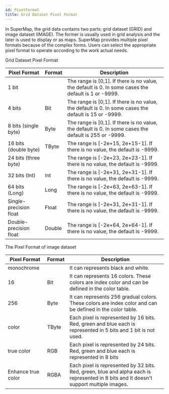 ```yaml
---
id: PixelFormat
title: Grid Dataset Pixel Format
---
```

In SuperMap, the grid data contains two parts: grid dataset (GRID) and image
dataset (IMAGE). The former is usually used in grid analysis and the later is
used to display or as maps. SuperMap provides multiple pixel formats because
of the complex forms. Users can select the appropriate pixel format to operate
according to the work actual needs.

Grid Dataset Pixel Format

Pixel Format | Format | Description  
---|---|---  
1 bit |   | The range is [0,1]. If there is no value, the default is 0. In some cases the default is 1 or -9999.  
4 bits | Bit | The range is [0,1]. If there is no value, the default is 0. In some cases the default is 15 or -9999.  
8 bits (single byte) | Byte | The range is [0,1]. If there is no value, the default is 0. In some cases the default is 255 or -9999.  
16 bits (double byte) | TByte | The range is [-2e+15, 2e+15-1]. If there is no value, the default is -9999.  
24 bits (three byte) |   | The range is [-2e+23, 2e+23-1]. If there is no value, the default is -9999.  
32 bits (Int) | Int | The range is [-2e+31, 2e+31-1]. If there is no value, the default is -9999.  
64 bits (Long) | Long | The range is [-2e+63, 2e+63-1]. If there is no value, the default is -9999.  
Single-precision float | Float | The range is [-2e+31, 2e+31-1]. If there is no value, the default is -9999.  
Double-precision float | Double | The range is [-2e+64, 2e+64-1]. If there is no value, the default is -9999.  
  
The Pixel Format of image dataset

Pixel Format | Format | Description  
---|---|---  
monochrome |   | It can represents black and white.  
16 | Bit | It can represents 16 colors. These colors are index color and can be defined in the color table.  
256 | Byte | It can represents 256 gradual colors. These colors are index color and can be defined in the color table.  
color | TByte | Each pixel is represented by 16 bits. Red, green and blue each is represented in 5 bits and 1 bit is not used.  
true color | RGB | Each pixel is represented by 24 bits. Red, green and blue each is represented in 8 bits  
Enhance true color | RGBA | Each pixel is represented by 32 bits. Red, green, blue and alpha each is represented in 8 bits and It doesn't support multiple images.  
  
